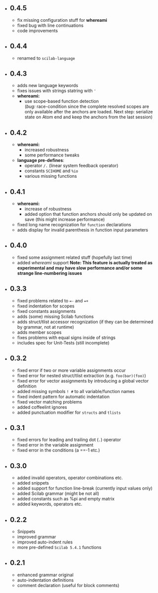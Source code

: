 - ## 0.4.5
  - fix missing configuration stuff for __whereami__
  - fixed bug with line continuations
  - code improvements

- ## 0.4.4
  - renamed to `scilab-language`

- ## 0.4.3
  - adds new language keywords
  - fixes issues with strings statring with `'`
  - __whereami:__
    - use scope-based function detection<br>
      (*bug:* race-condition since the complete resolved scopes are only available after the anchors are loaded. Next step: serialize state on Atom end and keep the anchors from the last session)

- ## 0.4.2
  - __whereami:__
    - increased robustness
    - some performance tweaks
  - __language pre-defines__:
    - operator `/.` (linear system feedback operator)
    - constants `SCIHOME` and `%io`
    - various missing functions

- ## 0.4.1
  - __whereami:__
    - increase of robustness
    - added option that function anchors should only be updated on save
      (this might increase performance)
  - fixed long name recognization for `function` declarations
  - adds display for invalid parenthesis in function input parameters

- ## 0.4.0
  - fixed some assignment related stuff (hopefully last time)
  - added _whereami_ support
    __Note: This feature is actually treated as experimental and may have slow performance and/or some strange line-numbering issues__

- ## 0.3.3
  - fixed problems related to `=-` and `=+`
  - fixed indentation for scopes
  - fixed constants assignments
  - adds (some) missing Scilab functions
  - adds struct/tlist accessor recognization (if they can be determined by grammar, not at runtime)
  - adds member scopes
  - fixes problems with equal signs inside of strings
  - includes spec for Unit-Tests (still incomplete)

- ## 0.3.2
  - fixed error if two or more variable assignments occur
  - fixed error for nested struct/tlist extraction (e.g. `foo(bar)(foo)`)
  - fixed error for vector assignments by introducing a global vector definition
  - added missing symbols `! #` to all variable/function names
  - fixed indent pattern for automatic indentation
  - fixed vector matching problems
  - added coffeelint ignores
  - added punctuation modifier for `structs` and `tlists`

- ## 0.3.1
  - fixed errors for leading and trailing dot (`.`) operator
  - fixed error in the variable assignment
  - fixed error in the conditions (a ==-1 etc.)

- ## 0.3.0
  - added invalid operators, operator combinations etc.
  - added snippets
  - added support for function line-break (currently input values only)
  - added Scilab grammar (might be not all)
  - added constants such as %pi and empty matrix
  - added keywords, operators etc.

 - ## 0.2.2
    - Snippets
    - improved grammar
    - improved auto-indent rules
    - more pre-defined `Scilab 5.4.1` functions

 - ## 0.2.1
    - enhanced grammar original
    - auto-indentation definitions
    - comment declaration (useful for block comments)

